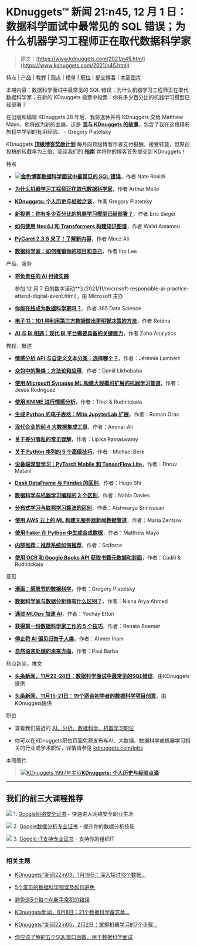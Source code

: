 # KDnuggets™ 新闻 21:n45, 12 月 1 日：数据科学面试中最常见的 SQL 错误；为什么机器学习工程师正在取代数据科学家

> 原文：[https://www.kdnuggets.com/2021/n45.html](https://www.kdnuggets.com/2021/n45.html)

特点 | [产品](#Products) | [教程](#Tutorials) | [观点](#Opinions) | [榜单](#Tops) | [职位](#Jobs) | [提交博客](/news/submissions.html) | [本周图片](#Image)

本期内容：数据科学面试中最常见的 SQL 错误；为什么机器学习工程师正在取代数据科学家；在新的 KDnuggets 投票中投票：你有多少百分比的机器学习模型已经部署？

在出版和编辑 KDnuggets 28 年后，我将退休并将 KDnuggets 交给 Matthew Mayo，他将成为新的主编。这是 [**我与 KDnuggets 的故事**](/2021/11/kdnuggets-history.html)，包含了我在这段精彩旅程中学到的有用经验。 - Gregory Piatetsky

KDnuggets [**顶级博客奖励计划**](/2021/11/top-blogs-reward-program-resumes.html) 每月向顶级博客作者支付报酬。接受转载，但原创投稿的转载率为三倍。阅读我们的 [**指南**](/news/submissions.html) 并将你的博客首先提交到 KDnuggets！

特点

+   [**![金色博客](../Images/dce60e182e54eebe3b60b8bd21133b0c.png)数据科学面试中最常见的 SQL 错误**](/2021/11/common-sql-mistakes-data-science-interviews.html)，作者 Nate Rosidi

+   [**为什么机器学习工程师正在取代数据科学家**](/2021/11/why-machine-learning-engineers-are-replacing-data-scientists.html)，作者 Arthur Mello

+   [**KDnuggets: 个人历史与经验之谈**](/2021/11/kdnuggets-history.html)，作者 Gregory Piatetsky

+   [**新投票：你有多少百分比的机器学习模型已经部署？**](/2021/11/percentage-machine-learning-models-deployed.html)，作者 Eric Siegel

+   [**如何使用 Neo4J 和 Transformers 构建知识图谱**](/2021/11/build-knowledge-graph-neo4j-transformers.html)，作者 Walid Amamou

+   [**PyCaret 2.3.5 来了！了解新内容**](/2021/11/pycaret-here-learn-new.html)，作者 Moez Ali

+   [**数据科学家：如何推销你的项目和自己**](/2021/11/data-scientists-sell-project.html)，作者 Ilro Lee

产品，服务

+   [**将负责任的 AI 付诸实践**](/2021/11/put-responsible-ai-into-practice.html)

    参加 12 月 7 日的数字活动**](/2021/11/microsoft-responsible-ai-practice-attend-digital-event.html)，由 Microsoft 主办

+   [**你能在线成为数据科学家吗？**](/2021/11/365datascience-become-data-scientist-online.html)，作者 365 Data Science

+   [**电子书：101 种利用第三方数据做出更明智决策的方法**](/2021/11/roidna-ebook-101-ways-third-party-data-smarter-decisions.html)，作者 Roidna

+   [**AI 与 BI 相遇：现代 BI 平台需要具备的关键能力**](/2021/11/zoho-ai-meets-bi-key-capabilities-platform.html)，作者 Zoho Analytics

教程，概述

+   [**情感分析 API 与自定义文本分类：选择哪个？**](/2021/11/sentiment-analysis-api-custom-text-classification.html)，作者：Jérémie Lambert

+   [**众包中的聚类：方法论和应用**](/2021/11/clustering-crowdsourcing-methodology-applications.html)，作者：Daniil Likhobaba

+   [**使用 Microsoft Synapse ML 构建大规模可扩展的机器学习管道**](/2021/11/building-massively-scalable-machine-learning-pipelines-microsoft-synapse-ml.html)，作者：Jesus Rodriguez

+   [**使用 KNIME 进行情感分析**](/2021/11/sentiment-analysis-knime.html)，作者：Thiel & Rudnitckaia

+   [**生成 Python 的电子表格：Mito JupyterLab 扩展**](/2021/11/spreadsheet-generates-python-mito-jupyterlab-extension.html)，作者：Roman Orac

+   [**现代企业的前 4 大数据集成工具**](/2021/11/top-4-data-integration-tools-modern-enterprises.html)，作者：Ammar Ali

+   [**关于差分隐私的常见误解**](/2021/11/common-misconceptions-differential-privacy.html)，作者：Lipika Ramaswamy

+   [**关于 Python 序列的 5 个高级技巧**](/2021/11/5-advanced-tips-python-sequences.html)，作者：Michael Berk

+   [**设备端深度学习：PyTorch Mobile 和 TensorFlow Lite**](/2021/11/on-device-deep-learning-pytorch-mobile-tensorflow-lite.html)，作者：Dhruv Matani

+   [**Dask DataFrame 与 Pandas 的区别**](/2021/11/dask-dataframe-not-pandas.html)，作者：Hugo Shi

+   [**数据科学与机器学习编程的 3 个区别**](/2021/11/3-differences-coding-data-science-machine-learning.html)，作者：Nahla Davies

+   [**分布式学习与联邦学习算法的区别**](/2021/11/difference-distributed-learning-federated-learning-algorithms.html)，作者：Aishwarya Srinivasan

+   [**使用 AWS 云上的 ML 构建无服务器新闻数据管道**](/2021/11/build-serverless-news-data-pipeline-ml-aws-cloud.html)，作者：Maria Zentsov

+   [**使用 Faker 在 Python 中生成合成数据**](/2021/11/easy-synthetic-data-python-faker.html)，作者：Matthew Mayo

+   [**内部推荐：推荐系统如何推荐**](/2021/11/recommendations-recommender-system.html)，作者：Sciforce

+   [**使用 OCR 和 Google Books API 获取书籍元数据和封面**](/2021/11/book-metadata-cover-retrieval-ocr-google-books-api.html)，作者：Cadili & Rudnitckaia

意见

+   [**漫画：感恩节的数据科学**](/2021/11/cartoon-data-science-thanksgiving.html)，作者：Gregory Piatetsky

+   [**数据科学家与数据分析师有什么区别？**](/2021/11/difference-data-scientist-data-analyst.html)，作者：Nisha Arya Ahmed

+   [**通过 MLOps 加速 AI**](/2021/11/accelerating-ai-mlops.html)，作者：Yochay Ettun

+   [**获得第一份数据科学家工作的 5 个技巧**](/2021/11/5-tips-first-data-scientist-job.html)，作者：Renato Boemer

+   [**停止将 AI 偏见归咎于人类**](/2021/11/stop-blaming-humans-bias-ai.html)，作者：Ahmer Inam

+   [**自然语言处理的未来方向**](/2021/11/where-nlp-is-heading.html)，作者：Paul Barba

热点新闻，推文

+   [**头条新闻，11月22-28日：数据科学面试中最常见的SQL错误**](/2021/11/top-news-week-1122-1128.html)，由KDnuggets提供

+   [**头条新闻，11月15-21日：19个适合初学者的数据科学项目创意**](/2021/11/top-news-week-1115-1121.html)，由KDnuggets提供

职位

+   查看我们最近的 [AI、分析、数据科学、机器学习职位](/jobs/index.html)

+   你可以在KDnuggets职位页面免费发布与AI、大数据、数据科学或机器学习相关的行业或学术职位，详情请参见 [kdnuggets.com/jobs](/jobs/index.html)

本周图片

> [![KDnuggets 1997年主页](../Images/ff0eaef156d792c9b10202b9dcf0ba74.png)**KDnuggets: 个人历史与经验点滴**](/2021/11/kdnuggets-history.html)

* * *

## 我们的前三大课程推荐

![](../Images/0244c01ba9267c002ef39d4907e0b8fb.png) 1\. [Google网络安全证书](https://www.kdnuggets.com/google-cybersecurity) - 快速进入网络安全职业生涯

![](../Images/e225c49c3c91745821c8c0368bf04711.png) 2\. [Google数据分析专业证书](https://www.kdnuggets.com/google-data-analytics) - 提升你的数据分析技能

![](../Images/0244c01ba9267c002ef39d4907e0b8fb.png) 3\. [Google IT支持专业证书](https://www.kdnuggets.com/google-itsupport) - 支持你的组织IT

* * *

### 相关主题

+   [KDnuggets™新闻22:n03，1月19日：深入探讨13个数据…](https://www.kdnuggets.com/2022/n03.html)

+   [5个常见的数据科学错误及如何避免](https://www.kdnuggets.com/5-common-data-science-mistakes-and-how-to-avoid-them)

+   [避免这5个每个AI新手常犯的错误](https://www.kdnuggets.com/avoid-these-5-common-mistakes-every-novice-in-ai-makes)

+   [KDnuggets新闻，6月8日：21个数据科学备忘单…](https://www.kdnuggets.com/2022/n23.html)

+   [KDnuggets™新闻22:n05，2月2日：掌握机器学习的7个步骤…](https://www.kdnuggets.com/2022/n05.html)

+   [你应该了解的五个SQL窗口函数，用于数据科学面试](https://www.kdnuggets.com/2022/01/top-five-sql-window-functions-know-data-science-interviews.html)
